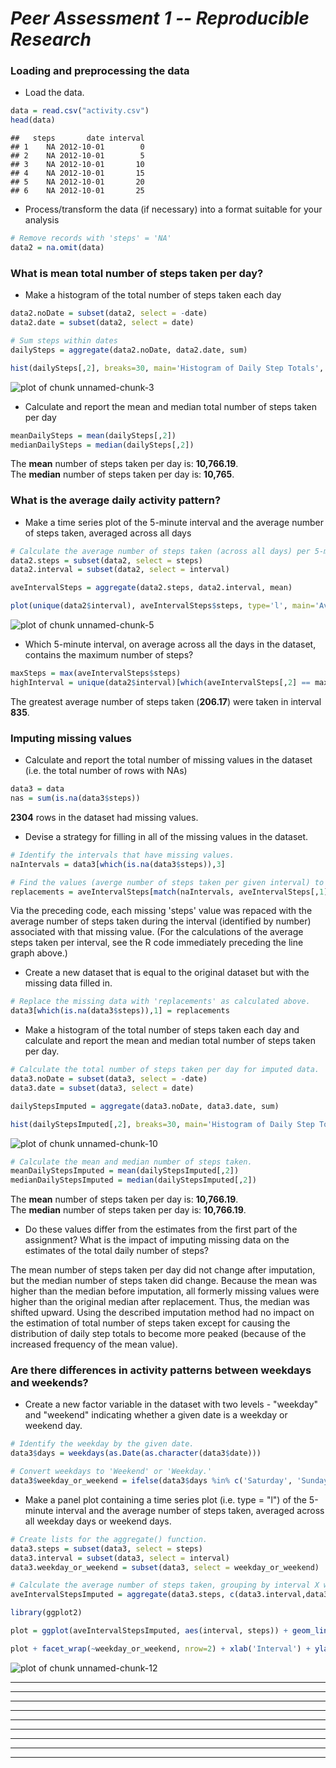 *Peer Assessment 1 -- Reproducible Research*
========================================================

### Loading and preprocessing the data

* Load the data.

```r
data = read.csv("activity.csv")
head(data)
```

```
##   steps       date interval
## 1    NA 2012-10-01        0
## 2    NA 2012-10-01        5
## 3    NA 2012-10-01       10
## 4    NA 2012-10-01       15
## 5    NA 2012-10-01       20
## 6    NA 2012-10-01       25
```

* Process/transform the data (if necessary) into a format suitable for your analysis

```r
# Remove records with 'steps' = 'NA'
data2 = na.omit(data)
```

### What is mean total number of steps taken per day?

* Make a histogram of the total number of steps taken each day

```r
data2.noDate = subset(data2, select = -date)
data2.date = subset(data2, select = date)

# Sum steps within dates
dailySteps = aggregate(data2.noDate, data2.date, sum)

hist(dailySteps[,2], breaks=30, main='Histogram of Daily Step Totals', xlab='Interval')  
```

![plot of chunk unnamed-chunk-3](figure/unnamed-chunk-3.png) 

* Calculate and report the mean and median total number of steps taken per day

```r
meanDailySteps = mean(dailySteps[,2])
medianDailySteps = median(dailySteps[,2])
```
The  **mean**  number of steps taken per day is:       **10,766.19**.  
The **median** number of steps taken per day is: **10,765**.

### What is the average daily activity pattern?

* Make a time series plot of the 5-minute interval and the average number of steps taken, averaged across all days 

```r
# Calculate the average number of steps taken (across all days) per 5-minute interval.
data2.steps = subset(data2, select = steps)
data2.interval = subset(data2, select = interval)

aveIntervalSteps = aggregate(data2.steps, data2.interval, mean)

plot(unique(data2$interval), aveIntervalSteps$steps, type='l', main='Average Steps by Interval', xlab='Interval', ylab='Average Number of Steps Taken')
```

![plot of chunk unnamed-chunk-5](figure/unnamed-chunk-5.png) 

* Which 5-minute interval, on average across all the days in the dataset, contains the maximum number of steps?

```r
maxSteps = max(aveIntervalSteps$steps)
highInterval = unique(data2$interval)[which(aveIntervalSteps[,2] == maxSteps)]
```
The greatest average number of steps taken (**206.17**) were taken in interval **835**. 

### Imputing missing values

* Calculate and report the total number of missing values in the dataset (i.e. the total number of rows with NAs)

```r
data3 = data
nas = sum(is.na(data3$steps))
```
**2304** rows in the dataset had missing values.  

* Devise a strategy for filling in all of the missing values in the dataset. 

```r
# Identify the intervals that have missing values.
naIntervals = data3[which(is.na(data3$steps)),3]

# Find the values (averge number of steps taken per given interval) to substitute for the missing values.
replacements = aveIntervalSteps[match(naIntervals, aveIntervalSteps[,1]), 2]
```
Via the preceding code, each missing 'steps' value was repaced with the average number of steps taken during the interval (identified by number) associated with that missing value. (For the calculations of the average steps taken per interval, see the R code immediately preceding the line graph above.)   

* Create a new dataset that is equal to the original dataset but with the missing data filled in.

```r
# Replace the missing data with 'replacements' as calculated above.
data3[which(is.na(data3$steps)),1] = replacements
```

* Make a histogram of the total number of steps taken each day and calculate and report the mean and median total number of steps taken per day. 

```r
# Calculate the total number of steps taken per day for imputed data.
data3.noDate = subset(data3, select = -date)
data3.date = subset(data3, select = date)

dailyStepsImputed = aggregate(data3.noDate, data3.date, sum)

hist(dailyStepsImputed[,2], breaks=30, main='Histogram of Daily Step Totals\n(with Imputation)', xlab='Interval')
```

![plot of chunk unnamed-chunk-10](figure/unnamed-chunk-10.png) 

```r
# Calculate the mean and median number of steps taken.
meanDailyStepsImputed = mean(dailyStepsImputed[,2])
medianDailyStepsImputed = median(dailyStepsImputed[,2])
```
The  **mean**  number of steps taken per day is:       **10,766.19**.  
The **median** number of steps taken per day is: **10,766.19**.

* Do these values differ from the estimates from the first part of the assignment? What is the impact of imputing missing data on the estimates of the total daily number of steps?   
  
The mean number of steps taken per day did not change after imputation, but the median number of steps taken did change. Because the mean was higher than the median before imputation, all formerly missing values were higher than the original median after replacement. Thus, the median was shifted upward.
Using the described imputation method had no impact on the estimation of total number of steps taken except for causing the distribution of daily step totals to become more peaked (because of the increased frequency of the mean value).

### Are there differences in activity patterns between weekdays and weekends?

* Create a new factor variable in the dataset with two levels - "weekday" and "weekend" indicating whether a given date is a weekday or weekend day.

```r
# Identify the weekday by the given date.
data3$days = weekdays(as.Date(as.character(data3$date)))

# Convert weekdays to 'Weekend' or 'Weekday.' 
data3$weekday_or_weekend = ifelse(data3$days %in% c('Saturday', 'Sunday'), 'Weekend', 'Weekday')
```








* Make a panel plot containing a time series plot (i.e. type = "l") of the 5-minute interval and the average number of steps taken, averaged across all weekday days or weekend days.

```r
# Create lists for the aggregate() function.
data3.steps = subset(data3, select = steps)
data3.interval = subset(data3, select = interval)
data3.weekday_or_weekend = subset(data3, select = weekday_or_weekend)

# Calculate the average number of steps taken, grouping by interval X weekday vs. weekend. 
aveIntervalStepsImputed = aggregate(data3.steps, c(data3.interval,data3.weekday_or_weekend), mean)

library(ggplot2)

plot = ggplot(aveIntervalStepsImputed, aes(interval, steps)) + geom_line()

plot + facet_wrap(~weekday_or_weekend, nrow=2) + xlab('Interval') + ylab('Average Number of Steps Taken')
```

![plot of chunk unnamed-chunk-12](figure/unnamed-chunk-12.png) 
***
---
***
---
***
---
***
---
***







